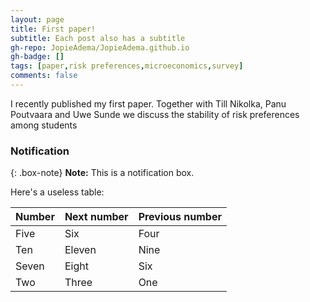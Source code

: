 ```yaml
---
layout: page
title: First paper!
subtitle: Each post also has a subtitle
gh-repo: JopieAdema/JopieAdema.github.io
gh-badge: []
tags: [paper,risk preferences,microeconomics,survey]
comments: false
---
```


I recently published my first paper. Together with Till Nikolka, Panu Poutvaara and Uwe Sunde we discuss the stability of risk preferences among students


### Notification

{: .box-note}
**Note:** This is a notification box.

Here's a useless table:

| Number | Next number | Previous number |
| :------ |:--- | :--- |
| Five | Six | Four |
| Ten | Eleven | Nine |
| Seven | Eight | Six |
| Two | Three | One |


